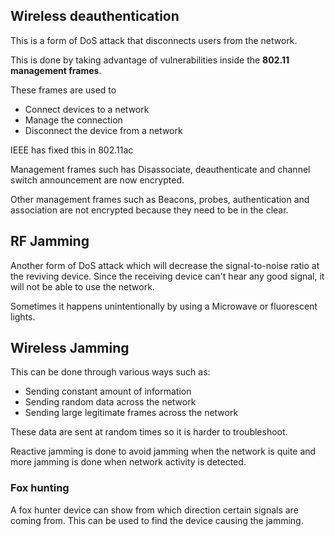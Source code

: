 ## Wireless deauthentication

This is a form of DoS attack that disconnects users from the network.

This is done by taking advantage of vulnerabilities inside the **802.11 management frames**.

These frames are used to
- Connect devices to a network
- Manage the connection
- Disconnect the device from a network

IEEE has fixed this in 802.11ac

Management frames such has Disassociate, deauthenticate and channel switch announcement are now encrypted.

Other management frames such as Beacons, probes, authentication and association are not encrypted because they need to be in the clear.

## RF Jamming

Another form of DoS attack which will decrease the signal-to-noise ratio at the reviving device. Since the receiving device can't hear any good signal, it will not be able to use the network.

Sometimes it happens unintentionally by using a Microwave or fluorescent lights.

## Wireless Jamming

This can be done through various ways such as:
- Sending constant amount of information
- Sending random data across the network
- Sending large legitimate frames across the network

These data are sent at random times so it is harder to troubleshoot.

Reactive jamming is done to avoid jamming when the network is quite and more jamming is done when network activity is detected.

### Fox hunting

A fox hunter device can show from which direction certain signals are coming from. This can be used to find the device causing the jamming.